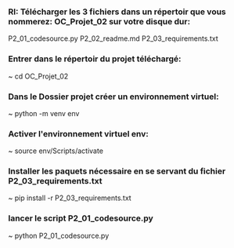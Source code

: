 ### RI: Télécharger les 3 fichiers dans un répertoir que vous nommerez: OC_Projet_02 sur votre disque dur:
P2_01_codesource.py
P2_02_readme.md
P2_03_requirements.txt


### Entrer dans le répertoir du projet téléchargé:
~ cd OC_Projet_02

### Dans le Dossier projet créer un environnement virtuel: 
~ python -m venv env 

### Activer l'environnement virtuel env: 
~ source env/Scripts/activate

### Installer les paquets nécessaire en se servant du fichier P2_03_requirements.txt
~ pip install -r P2_03_requirements.txt

### lancer le script P2_01_codesource.py
~ python P2_01_codesource.py